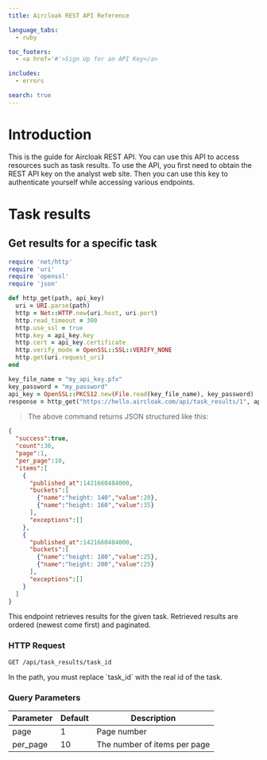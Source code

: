 ```yaml
---
title: Aircloak REST API Reference

language_tabs:
  - ruby

toc_footers:
  - <a href='#'>Sign Up for an API Key</a>

includes:
  - errors

search: true
---
```


# Introduction

This is the guide for Aircloak REST API. You can use this API to access resources such as task results. To use the API, you first need to obtain the REST API key on the analyst web site. Then you can use this key to authenticate yourself while accessing various endpoints.

# Task results

## Get results for a specific task

```ruby
require 'net/http'
require 'uri'
require 'openssl'
require 'json'

def http_get(path, api_key)
  uri = URI.parse(path)
  http = Net::HTTP.new(uri.host, uri.port)
  http.read_timeout = 300
  http.use_ssl = true
  http.key = api_key.key
  http.cert = api_key.certificate
  http.verify_mode = OpenSSL::SSL::VERIFY_NONE
  http.get(uri.request_uri)
end

key_file_name = "my_api_key.pfx"
key_password = "my_password"
api_key = OpenSSL::PKCS12.new(File.read(key_file_name), key_password)
response = http_get("https://hello.aircloak.com/api/task_results/1", api_key)
```

> The above command returns JSON structured like this:

```json
{
  "success":true,
  "count":30,
  "page":1,
  "per_page":10,
  "items":[
    {
      "published_at":1421660484000,
      "buckets":[
        {"name":"height: 140","value":20},
        {"name":"height: 160","value":35}
      ],
      "exceptions":[]
    },
    {
      "published_at":1421660484000,
      "buckets":[
        {"name":"height: 180","value":25},
        {"name":"height: 200","value":25}
      ],
      "exceptions":[]
    }
  ]
}
```

This endpoint retrieves results for the given task. Retrieved results are ordered (newest come first) and paginated.

### HTTP Request

`GET /api/task_results/task_id`

<aside class="notice">
In the path, you must replace `task_id` with the real id of the task.
</aside>

### Query Parameters

Parameter | Default | Description
--------- | ------- | -----------
page      | 1       | Page number
per_page  | 10      | The number of items per page
